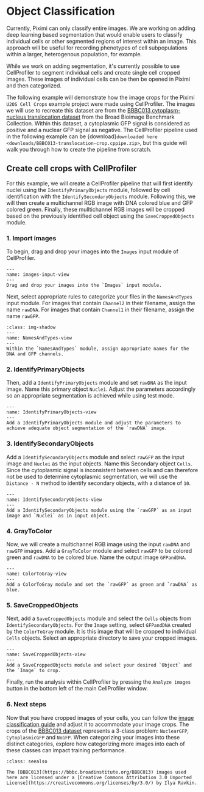 # Object Classification

Currently, Piximi can only classify entire images. We are working on adding deep learning based segmentation that would enable users to classify individual cells or other segmented regions of interest within an image. This approach will be useful for recording phenotypes of cell subpopulations within a larger, heterogenous population, for example.

While we work on adding segmentation, it's currently possible to use CellProfiler to segment individual cells and create single cell cropped images. These images of individual cells can be then be opened in Piximi and then categorized.

The following example will demonstrate how the image crops for the Piximi `U2OS Cell Crops` example project were made using CellProfiler. The images we will use to recreate this dataset are from the [BBBC013 cytoplasm-nucleus translocation dataset](https://bbbc.broadinstitute.org/BBBC013) from the Broad Bioimage Benchmark Collection. Within this dataset, a cytoplasmic GFP signal is considered as positive and a nuclear GFP signal as negative. The CellProfiler pipeline used in the following example can be {download}`downloaded here <downloads/BBBC013-translocation-crop.cppipe.zip>`, but this guide will walk you through how to create the pipeline from scratch. 

## Create cell crops with CellProfiler

For this example, we will create a CellProfiler pipeline that will first identify nuclei using the `IdentifyPrimaryObjects` module, followed by cell identification with the `IdentifySecondaryObjects` module. Following this, we will then create a multichannel RGB image with DNA colored blue and GFP colored green. Finally, these mulltichannel RGB images will be cropped based on the previously identified cell object using the `SaveCroppedObjects` module. 

### 1. Import images

To begin, drag and drop your images into the `Images` input module of CellProfiler.

```{figure} ./img/user-guide-images-input-view.png
---
name: images-input-view
---
Drag and drop your images into the `Images` input module. 
```

Next, select appropriate rules to categorize your files in the `NamesAndTypes` input module. For images that contain `Channel2` in their filename, assign the name `rawDNA`. For images that contain `Channel1` in their filename, assign the name `rawGFP`.

```{figure} ./img/user-guide-names-and-types-view.png
:class: img-shadow
---
name: NamesAndTypes-view
---
Within the `NamesAndTypes` module, assign appropriate names for the DNA and GFP channels. 
```

### 2. IdentifyPrimaryObjects

Then, add a `IdentifyPrimaryObjects` module and set `rawDNA` as the input image. Name this primary object `Nuclei`. Adjust the parameters accordingly so an appropriate segmentation is achieved while using test mode. 


```{figure} ./img/user-guide-identify-primary-object-view.png
---
name: IdentifyPrimaryObjects-view
---
Add a IdentifyPrimaryObjects module and adjust the parameters to achieve adequate object segmentation of the `rawDNA` image.
```

### 3. IdentifySecondaryObjects

Add a `IdentifySecondaryObjects` module and select `rawGFP` as the input image and `Nuclei` as the input objects. Name this Secondary object `Cells`. Since the cytoplasmic signal is inconsistent between cells and can therefore not be used to determine cytoplasmic segmentation, we will use the `Distance - N` method to identify secondary objects, with a distance of `10`. 

```{figure} ./img/user-guide-identify-secondary-object-view.png
---
name: IdentifySecondaryObjects-view
---
Add a IdentifySecondaryObjects module using the `rawGFP` as an input image and `Nuclei` as in input object.
```

### 4. GrayToColor

Now, we will create a multichannel RGB image using the input `rawDNA` and `rawGFP` images. Add a `GrayToColor` module and select `rawGFP` to be colored green and `rawDNA` to be colored blue. Name the output image `GFPandDNA`.

```{figure} ./img/user-guide-color-to-gray-view.png
---
name: ColorToGray-view
---
Add a ColorToGray module and set the `rawGFP` as green and `rawDNA` as blue.
```

### 5. SaveCroppedObjects

Next, add a `SaveCroppedObjects` module and select the `Cells` objects from `IdentifySecondaryObjects`. For the `Image` setting, select `GFPandDNA` created by the `ColorToGray` module. It is this image that will be cropped to individual `Cells` objects. Select an appropriate directory to save your cropped images. 

```{figure} ./img/user-guide-save-cropped-objects-view.png
---
name: SaveCroppedObjects-view
---
Add a SaveCroppedObjects module and select your desired `Object` and the `Image` to crop.
```

Finally, run the analysis within CellProfiler by pressing the `Analyze images` button in the bottom left of the main CellProfiler window. 


### 6. Next steps

Now that you have cropped images of your cells, you can follow the [image classification guide](classify-example-eukaryotic-image.md) and adjust it to accommodate your image crops. The crops of the [BBBC013 dataset](https://bbbc.broadinstitute.org/BBBC013) represents a 3-class problem: `NuclearGFP`, `CytoplasmicGFP` and `NoGFP`. When categorizing your images into these distinct categories, explore how categorizing more images into each of these classes can impact training performance. 

```{admonition} Copyright
:class: seealso

The [BBBC013](https://bbbc.broadinstitute.org/BBBC013) images used here are licensed under a [Creative Commons Attribution 3.0 Unported License](https://creativecommons.org/licenses/by/3.0/) by Ilya Ravkin.
```
